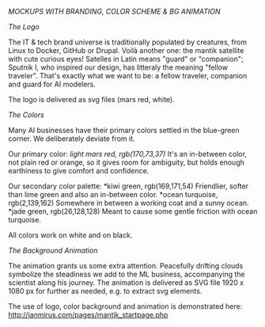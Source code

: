 *MOCKUPS WITH BRANDING, COLOR SCHEME & BG ANIMATION*

*The Logo*

The IT & tech brand universe is traditionally populated by creatures, from Linux to Docker, GitHub or Drupal. 
Voilà another one: the mantik satellite with cute curious eyes! 
Satelles in Latin means "guard" or "companion"; Sputnik I, who inspired our design, has litteraly the meaning "fellow traveler". 
That's exactly what we want to be: a fellow traveler, companion and guard for AI modelers.

The logo is delivered as svg files (mars red, white).


*The Colors*

Many AI businesses have their primary colors settled in the blue-green corner. We deliberately deviate from it. 

Our primary color: 
*light mars red, rgb(170,73,37)*
It's an in-between color, not plain red or orange, so it gives room for ambiguity, but holds enough earthiness to give comfort and confidence.

Our secondary color palette: 
*kiwi green, rgb(169,171,54)
Friendlier, softer than lime green and also an in-between color. 
*ocean turquoise, rgb(2,139,162)
Somewhere in between a working coat and a sunny ocean. 
*jade green, rgb(26,128,128)
Meant to cause some gentle friction with ocean turquoise.

All colors work on white and on black.


*The Background Animation*

The animation grants us some extra attention.
Peacefully drifting clouds symbolize the steadiness we add to the ML business, accompanying the scientist along his journey.
The animation is delivered as SVG file 1920 x 1080 px for further as needed, e.g. to extract svg elements. 



The use of logo, color background and animation is demonstrated here: http://janmirus.com/pages/mantik_startpage.php